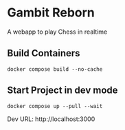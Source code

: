 # Gambit Reborn
A webapp to play Chess in realtime

## Build Containers
`docker compose build --no-cache`

## Start Project in dev mode
`docker compose up --pull --wait`

Dev URL: http://localhost:3000
